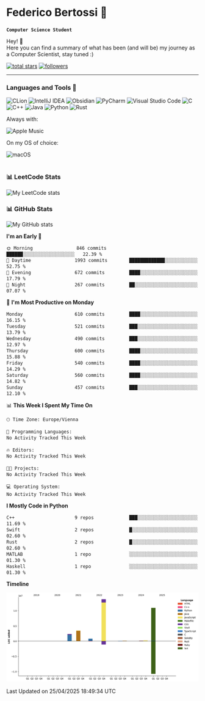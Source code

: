 # Federico Bertossi 🚀

**`Computer Science Student`**

[//]: # (Thanks to @ForrestKnight for the inspiration.)

<!-- TODO: Insert a banner image -->

Hey! 👋</br>
Here you can find a summary of what has been (and will be) my journey as a Computer Scientist, stay tuned :)

   <p>
      <a href="https://github.com/mrBymax?tab=repositories&sort=stargazers">
         <img alt="total stars" title="Total stars on GitHub" src="https://custom-icon-badges.demolab.com/github/stars/mrBymax?color=55960c&style=for-the-badge&labelColor=488207&logo=star"/></a>
<a href="https://github.com/mrBymax?tab=followers">
         <img alt="followers" title="Follow me on Github" src="https://custom-icon-badges.demolab.com/github/followers/mrBymax?color=236ad3&labelColor=1155ba&style=for-the-badge&logo=person-add&label=Follow&logoColor=white"/></a>
   </p>

---

<!-- TODO: Insert a GIF -->
### Languages and Tools 🧰

<!-- TODO: Change it with shields -->
<!-- ![Hugo](https://img.shields.io/badge/Hugo-black.svg?style=for-the-badge&logo=Hugo) -->
<!-- ![NPM](https://img.shields.io/badge/NPM-%23CB3837.svg?style=for-the-badge&logo=npm&logoColor=white) -->
<!--![React](https://img.shields.io/badge/react-%2320232a.svg?style=for-the-badge&logo=react&logoColor=%2361DAFB) -->
![CLion](https://img.shields.io/badge/CLion-black?style=for-the-badge&logo=clion&logoColor=white)
![IntelliJ IDEA](https://img.shields.io/badge/IntelliJIDEA-000000.svg?style=for-the-badge&logo=intellij-idea&logoColor=white)
![Obsidian](https://img.shields.io/badge/Obsidian-%23483699.svg?style=for-the-badge&logo=obsidian&logoColor=white)
![PyCharm](https://img.shields.io/badge/pycharm-143?style=for-the-badge&logo=pycharm&logoColor=black&color=black&labelColor=green)
![Visual Studio Code](https://img.shields.io/badge/Visual%20Studio%20Code-0078d7.svg?style=for-the-badge&logo=visual-studio-code&logoColor=white)
![C](https://img.shields.io/badge/c-%2300599C.svg?style=for-the-badge&logo=c&logoColor=white)
![C++](https://img.shields.io/badge/c++-%2300599C.svg?style=for-the-badge&logo=c%2B%2B&logoColor=white)
![Java](https://img.shields.io/badge/java-%23ED8B00.svg?style=for-the-badge&logo=openjdk&logoColor=white)
![Python](https://img.shields.io/badge/python-3670A0?style=for-the-badge&logo=python&logoColor=ffdd54)
![Rust](https://img.shields.io/badge/Rust-000000?logo=Rust&logoColor=white)

Always with:

![Apple Music](https://img.shields.io/badge/Apple_Music-9933CC?style=for-the-badge&logo=apple-music&logoColor=white)

On my OS of choice:

![macOS](https://img.shields.io/badge/mac%20os-000000?style=for-the-badge&logo=macos&logoColor=F0F0F0)


#
### 📊 LeetCode Stats
![My LeetCode stats](https://leetcard.jacoblin.cool/mrBymax?theme=dark&font=Fira%20Mono)

### 📊 GitHub Stats

![My GitHub stats](https://github-readme-stats.vercel.app/api?username=mrBymax&show_icons=true&theme=dracula)


<!--START_SECTION:waka-->
**I'm an Early 🐤** 

```text
🌞 Morning                846 commits         ██████░░░░░░░░░░░░░░░░░░░   22.39 % 
🌆 Daytime                1993 commits        █████████████░░░░░░░░░░░░   52.75 % 
🌃 Evening                672 commits         ████░░░░░░░░░░░░░░░░░░░░░   17.79 % 
🌙 Night                  267 commits         ██░░░░░░░░░░░░░░░░░░░░░░░   07.07 % 
```
📅 **I'm Most Productive on Monday** 

```text
Monday                   610 commits         ████░░░░░░░░░░░░░░░░░░░░░   16.15 % 
Tuesday                  521 commits         ███░░░░░░░░░░░░░░░░░░░░░░   13.79 % 
Wednesday                490 commits         ███░░░░░░░░░░░░░░░░░░░░░░   12.97 % 
Thursday                 600 commits         ████░░░░░░░░░░░░░░░░░░░░░   15.88 % 
Friday                   540 commits         ████░░░░░░░░░░░░░░░░░░░░░   14.29 % 
Saturday                 560 commits         ████░░░░░░░░░░░░░░░░░░░░░   14.82 % 
Sunday                   457 commits         ███░░░░░░░░░░░░░░░░░░░░░░   12.10 % 
```


📊 **This Week I Spent My Time On** 

```text
🕑︎ Time Zone: Europe/Vienna

💬 Programming Languages: 
No Activity Tracked This Week

🔥 Editors: 
No Activity Tracked This Week

🐱‍💻 Projects: 
No Activity Tracked This Week

💻 Operating System: 
No Activity Tracked This Week
```

**I Mostly Code in Python** 

```text
C++                      9 repos             ███░░░░░░░░░░░░░░░░░░░░░░   11.69 % 
Swift                    2 repos             █░░░░░░░░░░░░░░░░░░░░░░░░   02.60 % 
Rust                     2 repos             █░░░░░░░░░░░░░░░░░░░░░░░░   02.60 % 
MATLAB                   1 repo              ░░░░░░░░░░░░░░░░░░░░░░░░░   01.30 % 
Haskell                  1 repo              ░░░░░░░░░░░░░░░░░░░░░░░░░   01.30 % 
```



**Timeline**

![Lines of Code chart](https://raw.githubusercontent.com/mrBymax/mrBymax/main/assets/bar_graph.png)


 Last Updated on 25/04/2025 18:49:34 UTC
<!--END_SECTION:waka-->


[linkedin]: https://linkedin.com/federico-bertossi
[website]:  https://www.federicobertossi.com

</details>
